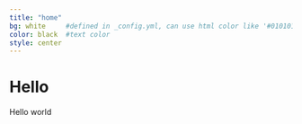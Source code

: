 ```yaml
---
title: "home"
bg: white     #defined in _config.yml, can use html color like '#010101'
color: black  #text color
style: center
---
```


# Hello

Hello world